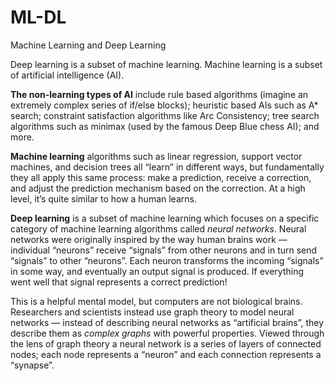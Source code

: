 # ML-DL
Machine Learning and Deep Learning

Deep learning is a subset of machine learning. Machine learning is a subset of artificial intelligence (AI). 

**The non-learning types of AI** include rule based algorithms (imagine an extremely complex series of if/else blocks); heuristic based AIs such as A* search; constraint satisfaction algorithms like Arc Consistency; tree search algorithms such as minimax (used by the famous Deep Blue chess AI); and more.

**Machine learning** algorithms such as linear regression, support vector machines, and decision trees all “learn” in different ways, but fundamentally they all apply this same process: make a prediction, receive a correction, and adjust the prediction mechanism based on the correction. At a high level, it’s quite similar to how a human learns.

**Deep learning** is a subset of machine learning which focuses on a specific category of machine learning algorithms called *neural networks*. Neural networks were originally inspired by the way human brains work — individual “neurons” receive “signals” from other neurons and in turn send “signals” to other “neurons”. Each neuron transforms the incoming “signals” in some way, and eventually an output signal is produced. If everything went well that signal represents a correct prediction!

This is a helpful mental model, but computers are not biological brains. Researchers and scientists instead use graph theory to model neural networks — instead of describing neural networks as “artificial brains”, they describe them as *complex graphs* with powerful properties. Viewed through the lens of graph theory a neural network is a series of layers of connected nodes; each node represents a “neuron” and each connection represents a “synapse”.
